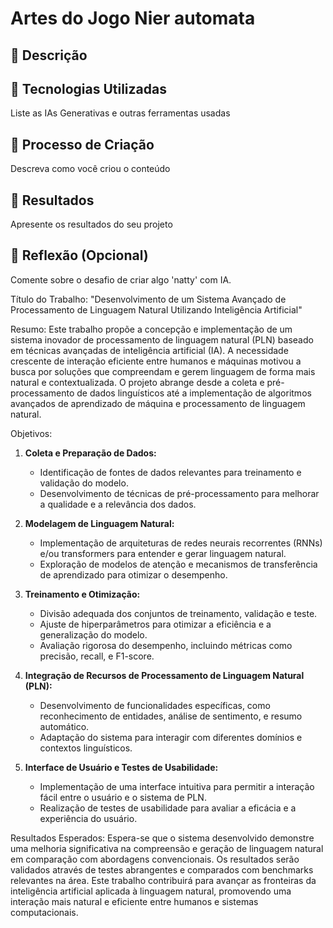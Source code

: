 # Artes do Jogo Nier automata 

## 📒 Descrição


## 🤖 Tecnologias Utilizadas
Liste as IAs Generativas e outras ferramentas usadas

## 🧐 Processo de Criação
Descreva como você criou o conteúdo

## 🚀 Resultados
Apresente os resultados do seu projeto

## 💭 Reflexão (Opcional)
Comente sobre o desafio de criar algo 'natty' com IA.

Título do Trabalho: "Desenvolvimento de um Sistema Avançado de Processamento de Linguagem Natural Utilizando Inteligência Artificial"

Resumo:
Este trabalho propõe a concepção e implementação de um sistema inovador de processamento de linguagem natural (PLN) baseado em técnicas avançadas de inteligência artificial (IA). A necessidade crescente de interação eficiente entre humanos e máquinas motivou a busca por soluções que compreendam e gerem linguagem de forma mais natural e contextualizada. O projeto abrange desde a coleta e pré-processamento de dados linguísticos até a implementação de algoritmos avançados de aprendizado de máquina e processamento de linguagem natural.

Objetivos:

1. **Coleta e Preparação de Dados:**
   - Identificação de fontes de dados relevantes para treinamento e validação do modelo.
   - Desenvolvimento de técnicas de pré-processamento para melhorar a qualidade e a relevância dos dados.

2. **Modelagem de Linguagem Natural:**
   - Implementação de arquiteturas de redes neurais recorrentes (RNNs) e/ou transformers para entender e gerar linguagem natural.
   - Exploração de modelos de atenção e mecanismos de transferência de aprendizado para otimizar o desempenho.

3. **Treinamento e Otimização:**
   - Divisão adequada dos conjuntos de treinamento, validação e teste.
   - Ajuste de hiperparâmetros para otimizar a eficiência e a generalização do modelo.
   - Avaliação rigorosa do desempenho, incluindo métricas como precisão, recall, e F1-score.

4. **Integração de Recursos de Processamento de Linguagem Natural (PLN):**
   - Desenvolvimento de funcionalidades específicas, como reconhecimento de entidades, análise de sentimento, e resumo automático.
   - Adaptação do sistema para interagir com diferentes domínios e contextos linguísticos.

5. **Interface de Usuário e Testes de Usabilidade:**
   - Implementação de uma interface intuitiva para permitir a interação fácil entre o usuário e o sistema de PLN.
   - Realização de testes de usabilidade para avaliar a eficácia e a experiência do usuário.

Resultados Esperados:
Espera-se que o sistema desenvolvido demonstre uma melhoria significativa na compreensão e geração de linguagem natural em comparação com abordagens convencionais. Os resultados serão validados através de testes abrangentes e comparados com benchmarks relevantes na área. Este trabalho contribuirá para avançar as fronteiras da inteligência artificial aplicada à linguagem natural, promovendo uma interação mais natural e eficiente entre humanos e sistemas computacionais.
